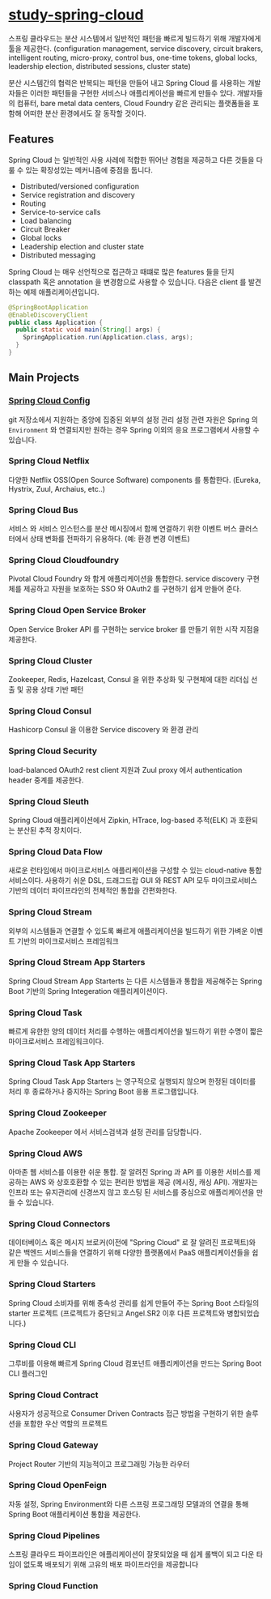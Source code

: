 # [study-spring-cloud](https://spring.io/projects/spring-cloud#overview)

스프링 클라우드는 분산 시스템에서 일반적인 패턴을 빠르게 빌드하기 위해 개발자에게 툴을 제공한다.
(configuration management, service discovery, circuit brakers, intelligent routing, micro-proxy, control bus, one-time tokens, 
global locks, leadership election, distributed sessions, cluster state)

분산 시스템간의 협력은 반복되는 패턴을 만들어 내고 Spring Cloud 를 사용하는 개발자들은 이러한 패턴들을 구현한 서비스나 애플리케이션을
빠르게 만들수 있다.
개발자들의 컴퓨터, bare metal data centers, Cloud Foundry 같은 관리되는 플랫폼들을 포함해 어떠한 분산 환경에서도 잘 동작할 것이다.

## Features

Spring Cloud 는 일반적인 사용 사레에 적합한 뛰어난 경험을 제공하고 다른 것들을 다룰 수 있는 확장성있는 메커니즘에 중점을 둡니다.

- Distributed/versioned configuration
- Service registration and discovery
- Routing
- Service-to-service calls
- Load balancing
- Circuit Breaker
- Global locks
- Leadership election and cluster state
- Distributed messaging

Spring Cloud 는 매우 선언적으로 접근하고 때떄로 많은 features 들을 단지 classpath 혹은 annotation 을 변경함으로 사용할 수 있습니다.
다음은 client 를 발견하는 예제 애플리케이션입니다.

```java
@SpringBootApplication
@EnableDiscoveryClient
public class Application {
  public static void main(String[] args) {
    SpringApplication.run(Application.class, args); 
  }
}
```

## Main Projects

### [Spring Cloud Config](/documents/spring-cloud-config.md)
git 저장소에서 지원하는 중앙에 집중된 외부의 설정 관리
설정 관련 자원은 Spring 의 `Environment` 와 연결되지만 원하는 경우 Spring 이외의 응요 프로그램에서 사용할 수 있습니다.

### Spring Cloud Netflix
다양한 Netflix OSS(Open Source Software) components 를 통합한다. (Eureka, Hystrix, Zuul,  Archaius, etc..)

### Spring Cloud Bus
서비스 와 서비스 인스턴스를 분산 메시징에서 함께 연결하기 위한 이벤트 버스
클러스터에서 상태 변화를 전파하기 유용하다. (예: 환경 변경 이벤트)

### Spring Cloud Cloudfoundry
Pivotal Cloud Foundry 와 함게 애플리케이션을 통합한다.
service discovery 구현체를 제공하고 자원을 보호하는 SSO 와 OAuth2 를 구현하기 쉽게 만들어 준다.

### Spring Cloud Open Service Broker
Open Service Broker API 를 구현하는 service broker 를 만들기 위한 시작 지점을 제공한다.

### Spring Cloud Cluster
Zookeeper, Redis, Hazelcast, Consul 을 위한 추상화 및 구현체에 대한 리더십 선출 및 공용 상태 기반 패턴

### Spring Cloud Consul
Hashicorp Consul 을 이용한 Service discovery 와 환경 관리

### Spring Cloud Security
load-balanced OAuth2 rest client 지원과 Zuul proxy 에서 authentication header 중계를 제공한다.

### Spring Cloud Sleuth
Spring Cloud 애플리케이션에서 Zipkin, HTrace, log-based 추적(ELK) 과 호환되는 분산된 추적 장치이다.

### Spring Cloud Data Flow
새로운 런타임에서 마이크로서비스 애플리케이션을 구성할 수 있는 cloud-native 통합 서비스이다.
사용하기 쉬운 DSL, 드래그드랍 GUI 와 REST API 모두 마이크로서비스 기반의 데이터 파이프라인의 전체적인 통합을 간편화한다.

### Spring Cloud Stream
외부의 시스템들과 연결할 수 있도록 빠르게 애플리케이션을 빌드하기 위한 가벼운 이벤트 기반의 마이크로서비스 프레임워크 

### Spring Cloud Stream App Starters
Spring Cloud Stream App Starterts 는 다른 시스템들과 통합을 제공해주는 Spring Boot 기반의 Spring Integeration 애플리케이션이다.

### Spring Cloud Task
빠르게 유한한 양의 데이터 처리를 수행하는 애플리케이션을 빌드하기 위한 수명이 짧은 마이크로서비스 프레임워크이다.

### Spring Cloud Task App Starters
Spring Cloud Task App Starters 는 영구적으로 실행되지 않으며 한정된 데이터를 처리 후 종료하거나 중지하는 Spring Boot 응용 프로그램입니다.

### Spring Cloud Zookeeper
Apache Zookeeper 에서 서비스검색과 설정 관리를 담당합니다.

### Spring Cloud AWS
아마존 웹 서비스를 이용한 쉬운 통합. 잘 알려진 Spring 과 API 를 이용한 서비스를 제공하는 AWS 와 상호호환할 수 있는 편리한 방법을 제공
(메시징, 캐싱 API). 개발자는 인프라 또는 유지관리에 신경쓰지 않고 호스팅 된 서비스를 중심으로 애플리케이션을 만들 수 있습니다.

### Spring Cloud Connectors
데이터베이스 혹은 메시지 브로커(이전에 "Spring Cloud" 로 잘 알려진 프로젝트)와 같은 백엔드 서비스들을 연결하기 위해 다양한 플랫폼에서 PaaS 애플리케이션들을 쉽게 만들 수 있습니다.

### Spring Cloud Starters
Spring Cloud 소비자를 위해 종속성 관리를 쉽게 만들어 주는 Spring Boot 스타일의 starter 프로젝트
(프로젝트가 중단되고 Angel.SR2 이후 다른 프로젝트와 병합되었습니다.)

### Spring Cloud CLI
그루비를 이용해 빠르게 Spring Cloud 컴포넌트 애플리케이션을 만드는 Spring Boot CLI 플러그인 

### Spring Cloud Contract
사용자가 성공적으로 Consumer Driven Contracts 접근 방법을 구현하기 위한 솔루션을 포함한 우산 역할의 프로젝트

### Spring Cloud Gateway
Project Router 기반의 지능적이고 프로그래밍 가능한 라우터

### Spring Cloud OpenFeign
자동 설정, Spring Environment와 다른 스프링 프로그래밍 모델과의 연결을 통해 Spring Boot 애플리케이션 통합을 제공한다.

### Spring Cloud Pipelines
스프링 클라우드 파이프라인은 애플리케이션이 잘못되었을 때 쉽게 롤백이 되고 다운 타임이 없도록 배포되기 위해 고유의 배포 파이프라인을 제공합니다

### Spring Cloud Function
